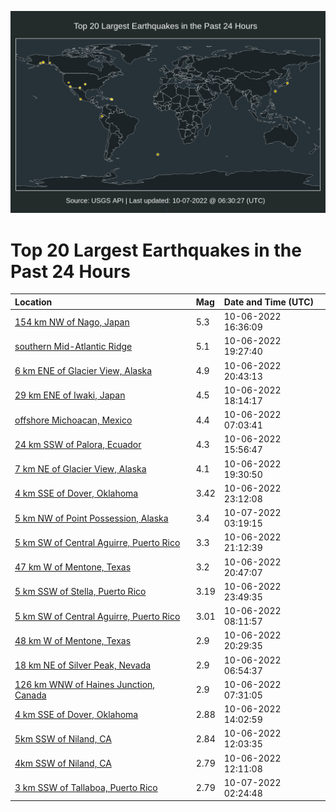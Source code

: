 ![Map](./map.png)

# Top 20 Largest Earthquakes in the Past 24 Hours

| Location | Mag | Date and Time (UTC) |
|:---|:---|:---|
| [154 km NW of Nago, Japan](https://earthquake.usgs.gov/earthquakes/eventpage/us6000irks) | 5.3 | 10-06-2022 16:36:09 |
| [southern Mid-Atlantic Ridge](https://earthquake.usgs.gov/earthquakes/eventpage/us6000irm5) | 5.1 | 10-06-2022 19:27:40 |
| [6 km ENE of Glacier View, Alaska](https://earthquake.usgs.gov/earthquakes/eventpage/ak022ctr3qn3) | 4.9 | 10-06-2022 20:43:13 |
| [29 km ENE of Iwaki, Japan](https://earthquake.usgs.gov/earthquakes/eventpage/us6000irlq) | 4.5 | 10-06-2022 18:14:17 |
| [offshore Michoacan, Mexico](https://earthquake.usgs.gov/earthquakes/eventpage/us6000ire2) | 4.4 | 10-06-2022 07:03:41 |
| [24 km SSW of Palora, Ecuador](https://earthquake.usgs.gov/earthquakes/eventpage/us6000irkf) | 4.3 | 10-06-2022 15:56:47 |
| [7 km NE of Glacier View, Alaska](https://earthquake.usgs.gov/earthquakes/eventpage/ak022ctqflju) | 4.1 | 10-06-2022 19:30:50 |
| [4 km SSE of Dover, Oklahoma](https://earthquake.usgs.gov/earthquakes/eventpage/ok2022tpru) | 3.42 | 10-06-2022 23:12:08 |
| [5 km NW of Point Possession, Alaska](https://earthquake.usgs.gov/earthquakes/eventpage/ak022cv4dku6) | 3.4 | 10-07-2022 03:19:15 |
| [5 km SW of Central Aguirre, Puerto Rico](https://earthquake.usgs.gov/earthquakes/eventpage/pr71375278) | 3.3 | 10-06-2022 21:12:39 |
| [47 km W of Mentone, Texas](https://earthquake.usgs.gov/earthquakes/eventpage/tx2022tpmz) | 3.2 | 10-06-2022 20:47:07 |
| [5 km SSW of Stella, Puerto Rico](https://earthquake.usgs.gov/earthquakes/eventpage/pr71375298) | 3.19 | 10-06-2022 23:49:35 |
| [5 km SW of Central Aguirre, Puerto Rico](https://earthquake.usgs.gov/earthquakes/eventpage/pr71375223) | 3.01 | 10-06-2022 08:11:57 |
| [48 km W of Mentone, Texas](https://earthquake.usgs.gov/earthquakes/eventpage/tx2022tpmk) | 2.9 | 10-06-2022 20:29:35 |
| [18 km NE of Silver Peak, Nevada](https://earthquake.usgs.gov/earthquakes/eventpage/nn00848686) | 2.9 | 10-06-2022 06:54:37 |
| [126 km WNW of Haines Junction, Canada](https://earthquake.usgs.gov/earthquakes/eventpage/us6000ire9) | 2.9 | 10-06-2022 07:31:05 |
| [4 km SSE of Dover, Oklahoma](https://earthquake.usgs.gov/earthquakes/eventpage/ok2022tozr) | 2.88 | 10-06-2022 14:02:59 |
| [5km SSW of Niland, CA](https://earthquake.usgs.gov/earthquakes/eventpage/ci40356576) | 2.84 | 10-06-2022 12:03:35 |
| [4km SSW of Niland, CA](https://earthquake.usgs.gov/earthquakes/eventpage/ci40356608) | 2.79 | 10-06-2022 12:11:08 |
| [3 km SSW of Tallaboa, Puerto Rico](https://earthquake.usgs.gov/earthquakes/eventpage/pr71375323) | 2.79 | 10-07-2022 02:24:48 |
